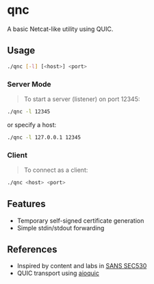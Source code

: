 # qnc

A basic Netcat-like utility using QUIC.

## Usage

```bash
./qnc [-l] [<host>] <port>
```

### Server Mode

> To start a server (listener) on port 12345:

```bash
./qnc -l 12345
```

or specify a host:

```bash
./qnc -l 127.0.0.1 12345
```

### Client

> To connect as a client:

```bash
./qnc <host> <port>
```

## Features

- Temporary self-signed certificate generation
- Simple stdin/stdout forwarding

## References

- Inspired by content and labs in [SANS SEC530](https://www.sans.org/cyber-security-courses/defensible-security-architecture-and-engineering/)
- QUIC transport using [aioquic](https://github.com/aiortc/aioquic)
